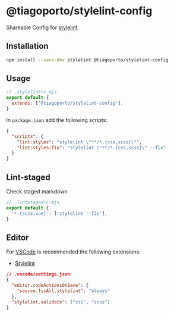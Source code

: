 # @tiagoporto/stylelint-config

Shareable Config for [stylelint](https://stylelint.io).

## Installation

```bash
npm install --save-dev stylelint @tiagoporto/stylelint-config
```

## Usage

```mjs
// .stylelintrc.mjs
export default {
  extends: ['@tiagoporto/stylelint-config'],
}
```

In `package.json` add the following scripts:

```json
{
  "scripts": {
    "lint:styles": "stylelint \"**/*.{css,scss}\"",
    "lint:styles:fix": "stylelint \"**/*.{css,scss}\" --fix"
  }
}
```

## Lint-staged

Check staged markdown

```mjs
// .lintstagedrc.mjs
export default {
  '*.{scss,vue}': ['stylelint --fix'],
}
```

## Editor

For [VSCode](https://code.visualstudio.com) is recommended the following extensions:

- [Stylelint](https://marketplace.visualstudio.com/items?itemName=stylelint.vscode-stylelint)

```json
// .vscode/settings.json
{
  "editor.codeActionsOnSave": {
    "source.fixAll.stylelint": "always"
  },
  "stylelint.validate": ["css", "scss"]
}
```
